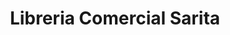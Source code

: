 ---
title: "Libreria Comercial Sarita"
url: /puerto-de-san-jose/libreria-comercial-sarita/
shop: libros
---